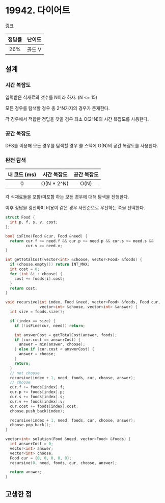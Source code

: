 # 19942. 다이어트

[링크](https://www.acmicpc.net/problem/19942)

| 정답률 | 난이도 |
| :----: | :----: |
|  26%   | 골드 V |

## 설계

### 시간 복잡도

입력받은 식재료의 갯수를 N이라 하자. (N <= 15)

모든 경우를 탐색할 경우 총 2^N가지의 경우가 존재한다.

각 경우에서 적합한 정답을 찾을 경우 최소 O(2^N)의 시간 복잡도를 사용한다.

### 공간 복잡도

DFS를 이용해 모든 경우를 탐색할 경우 콜 스택에 O(N)의 공간 복잡도를 사용한다.

### 완전 탐색

| 내 코드 (ms) | 시간 복잡도 | 공간 복잡도 |
| :----------: | :---------: | :---------: |
|      0       | O(N \* 2^N) |    O(N)     |

각 식재료들을 포함/미포함 하는 모든 경우에 대해 탐색을 진행한다.

이후 정답을 갱신하며 비용이 같은 경우 사전순으로 우선하는 쪽을 선택한다.

```cpp
struct Food {
  int p, f, s, v, cost;
};

bool isFine(Food &cur, Food &need) {
  return cur.f >= need.f && cur.p >= need.p && cur.s >= need.s &&
         cur.v >= need.v;
}

int getTotalCost(vector<int> &choose, vector<Food> &foods) {
  if (choose.empty()) return INT_MAX;
  int cost = 0;
  for (int &i : choose) {
    cost += foods[i].cost;
  }
  return cost;
}

void recursive(int index, Food &need, vector<Food> &foods, Food cur,
               vector<int> &choose, vector<int> &answer) {
  int size = foods.size();

  if (index == size) {
    if (!isFine(cur, need)) return;

    int answerCost = getTotalCost(answer, foods);
    if (cur.cost == answerCost) {
      answer = min(answer, choose);
    } else if (cur.cost < answerCost) {
      answer = choose;
    }
    return;
  }
  // not choose
  recursive(index + 1, need, foods, cur, choose, answer);
  // choose
  cur.f += foods[index].f;
  cur.p += foods[index].p;
  cur.s += foods[index].s;
  cur.v += foods[index].v;
  cur.cost += foods[index].cost;
  choose.push_back(index);

  recursive(index + 1, need, foods, cur, choose, answer);
  choose.pop_back();
}

vector<int> solution(Food &need, vector<Food> &foods) {
  int answerCost = 0;
  vector<int> answer;
  vector<int> choose;
  Food cur = {0, 0, 0, 0, 0};
  recursive(0, need, foods, cur, choose, answer);

  return answer;
}
```

## 고생한 점
